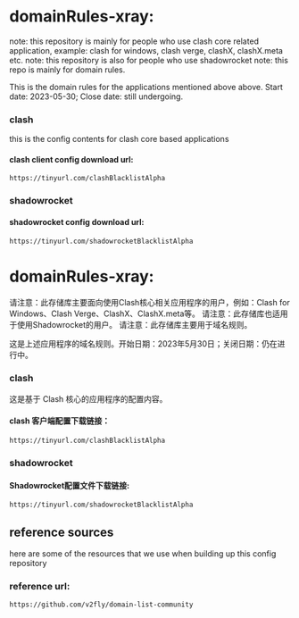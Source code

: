 # domainRules-xray:
  note: this repository is mainly for people who use clash core related application, example: clash for windows, clash verge, clashX, clashX.meta etc.
  note: this repository is also for people who use shadowrocket
  note: this repo is mainly for domain rules.
  
  This is the domain rules for the applications mentioned above above.  Start date: 2023-05-30; Close date: still undergoing.

  ### clash
  this is the config contents for clash core based applications
  #### clash client config download url: 
    https://tinyurl.com/clashBlacklistAlpha

  ### shadowrocket
  #### shadowrocket config download url: 
    https://tinyurl.com/shadowrocketBlacklistAlpha



# domainRules-xray:
  请注意：此存储库主要面向使用Clash核心相关应用程序的用户，例如：Clash for Windows、Clash Verge、ClashX、ClashX.meta等。
  请注意：此存储库也适用于使用Shadowrocket的用户。
  请注意：此存储库主要用于域名规则。
  
  这是上述应用程序的域名规则。开始日期：2023年5月30日；关闭日期：仍在进行中。
      
  ### clash
  这是基于 Clash 核心的应用程序的配置内容。
  #### clash 客户端配置下载链接：
    https://tinyurl.com/clashBlacklistAlpha
    
  ### shadowrocket
  #### Shadowrocket配置文件下载链接:
    https://tinyurl.com/shadowrocketBlacklistAlpha

  ## reference sources
  here are some of the resources that we use when building up this config repository
  ### reference url:
    https://github.com/v2fly/domain-list-community
